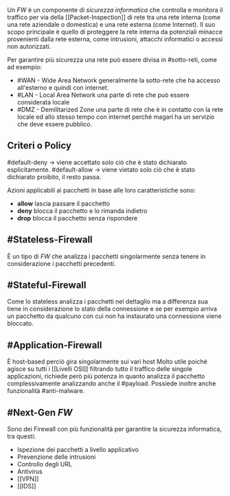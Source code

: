 Un _FW_ è un componente di _sicurezza informatica_ che controlla e monitora il traffico per via della [[Packet-Inspection]] di rete tra una rete interna (come una rete aziendale o domestica) e una rete esterna (come Internet).
Il suo scopo principale è quello di proteggere la rete interna da potenziali minacce provenienti dalla rete esterna, come intrusioni, attacchi informatici o accessi non autorizzati.

Per garantire più sicurezza una rete può essere divisa in #sotto-reti, come ad esempio:
- #WAN - Wide Area Network
	generalmente la sotto-rete che ha accesso all'esterno e quindi con internet.
- #LAN - Local Area Network
	una parte di rete che può essere considerata locale
- #DMZ - Demilitarized Zone
	una parte di rete che è in contatto con la rete locale ed allo stesso tempo con internet  perché magari ha un servizio che deve essere pubblico.

## Criteri o Policy

#default-deny -> viene accettato solo ciò che è stato dichiarato esplicitamente.
#default-allow -> viene vietato solo ciò che è stato dichiarato proibito, il resto passa.

Azioni applicabili ai pacchetti in base alle loro caratteristiche sono:
- **allow**  lascia passare il pacchetto
- **deny** blocca il pacchetto e lo rimanda indietro
- **drop** blocca il pacchetto senza rispondere 


## #Stateless-Firewall 
È un tipo di _FW_ che analizza i pacchetti singolarmente senza tenere in considerazione i pacchetti precedenti.

## #Stateful-Firewall
Come lo stateless analizza i pacchetti nel dettaglio ma a differenza sua tiene in considerazione lo stato della connessione e se per esempio arriva un pacchetto da qualcuno con cui non ha instaurato una connessione viene bloccato.

## #Application-Firewall 
È host-based perciò gira singolarmente sui vari host 
Molto utile poiché agisce su tutti i [[Livelli OSI]] filtrando tutto il traffico delle singole applicazioni, richiede però più potenza in quanto analizza il pacchetto complessivamente analizzando anche il #payload.
Possiede inoltre anche funzionalità #anti-malware.

## #Next-Gen _FW_
Sono dei Firewall con più funzionalità per garantire la sicurezza informatica, tra questi:
- Ispezione dei pacchetti a livello applicativo
- Prevenzione delle intrusioni
- Controllo degli URL
- Antivirus
- [[VPN]]
- [[IDS]]

